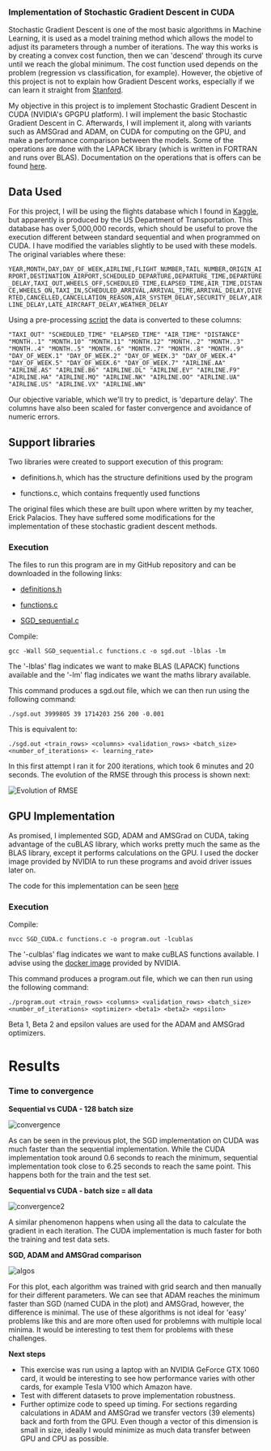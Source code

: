 ### Implementation of Stochastic Gradient Descent in CUDA 

Stochastic Gradient Descent is one of the most basic algorithms in Machine Learning, it is used as a model training method which allows the model to adjust its parameters through a number of iterations. The way this works is by creating a convex cost function, then we can 'descend' through its curve until we reach the global minimum. The cost function used depends on the problem (regression vs classification, for example). However, the objetive of this project is not to explain how Gradient Descent works, especially if we can learn it straight from [Stanford](http://ufldl.stanford.edu/tutorial/supervised/OptimizationStochasticGradientDescent/).  

My objective in this project is to implement Stochastic Gradient Descent in CUDA (NVIDIA's GPGPU platform). I will implement the basic Stochastic Gradient Descent in C. Afterwards, I will implement it, along with variants such as AMSGrad and ADAM, on CUDA for computing on the GPU, and make a performance comparison between the models. Some of the operations are done with the LAPACK library (which is written in FORTRAN and runs over BLAS). Documentation on the operations that is offers can be found [here](http://www.netlib.org/lapack/explore-html/index.html).   

## Data Used  

For this project, I will be using the flights database which I found in [Kaggle](https://www.kaggle.com/usdot/flight-delays), but apparently is produced by the US Department of Transportation. This database has over 5,000,000 records, which should be useful to prove the execution different between standard sequential and when programmed on CUDA. I have modified the variables slightly to be used with these models. The original variables where these:  

`YEAR,MONTH,DAY,DAY_OF_WEEK,AIRLINE,FLIGHT_NUMBER,TAIL_NUMBER,ORIGIN_AIRPORT,DESTINATION_AIRPORT,SCHEDULED_DEPARTURE,DEPARTURE_TIME,DEPARTURE_DELAY,TAXI_OUT,WHEELS_OFF,SCHEDULED_TIME,ELAPSED_TIME,AIR_TIME,DISTANCE,WHEELS_ON,TAXI_IN,SCHEDULED_ARRIVAL,ARRIVAL_TIME,ARRIVAL_DELAY,DIVERTED,CANCELLED,CANCELLATION_REASON,AIR_SYSTEM_DELAY,SECURITY_DELAY,AIRLINE_DELAY,LATE_AIRCRAFT_DELAY,WEATHER_DELAY`  

Using a pre-processing [script](preproc_flights.sh) the data is converted to these columns:  

`"TAXI_OUT" "SCHEDULED_TIME" "ELAPSED_TIME" "AIR_TIME" "DISTANCE" "MONTH..1" "MONTH.10" "MONTH.11" "MONTH.12" "MONTH..2" "MONTH..3" "MONTH..4" "MONTH..5" "MONTH..6" "MONTH..7" "MONTH..8" "MONTH..9" "DAY_OF_WEEK.1" "DAY_OF_WEEK.2" "DAY_OF_WEEK.3" "DAY_OF_WEEK.4" "DAY_OF_WEEK.5" "DAY_OF_WEEK.6" "DAY_OF_WEEK.7" "AIRLINE.AA" "AIRLINE.AS" "AIRLINE.B6" "AIRLINE.DL" "AIRLINE.EV" "AIRLINE.F9" "AIRLINE.HA" "AIRLINE.MQ" "AIRLINE.NK" "AIRLINE.OO" "AIRLINE.UA" "AIRLINE.US" "AIRLINE.VX" "AIRLINE.WN"`  

Our objective variable, which we'll try to predict, is 'departure delay'. The columns have also been scaled for faster convergence and avoidance of numeric errors.  

## Support libraries  
Two libraries were created to support execution of this program:   
  
* definitions.h, which has the structure definitions used by the program  
  
* functions.c, which contains frequently used functions  
  
The original files which these are built upon where written by my teacher, Erick Palacios. They have suffered some modifications for the implementation of these stochastic gradient descent methods.  

### Execution  

The files to run this program are in my GitHub repository and can be downloaded in the following links:
  
* [definitions.h](definitions.h)  
  
* [functions.c](functions.c)

* [SGD_sequential.c](SGD_sequential.c)

Compile:  

```
gcc -Wall SGD_sequential.c functions.c -o sgd.out -lblas -lm
```  
The '-lblas' flag indicates we want to make BLAS (LAPACK) functions available and the '-lm' flag indicates we want the maths library available.  

This command produces a sgd.out file, which we can then run using the following command:  

```
./sgd.out 3999805 39 1714203 256 200 -0.001
```    

This is equivalent to:  
```
./sgd.out <train_rows> <columns> <validation_rows> <batch_size> <number_of_iterations> <- learning_rate>
```    

In this first attempt I ran it for 200 iterations, which took 6 minutes and 20 seconds. The evolution of the RMSE through this process is shown next:  

![Evolution of RMSE](sgd_rmse.png)

## GPU Implementation  

As promised, I implemented SGD, ADAM and AMSGrad on CUDA, taking advantage of the cuBLAS library, which works pretty much the same as the BLAS library, except it performs calculations on the GPU. I used the docker image provided by NVIDIA to run these programs and avoid driver issues later on. 

The code for this implementation can be seen [here](SGD_CUDA.c)

### Execution

Compile:  

```
nvcc SGD_CUDA.c functions.c -o program.out -lcublas
```  
The '-culblas' flag indicates we want to make cuBLAS functions available. I advise using the [docker image](https://hub.docker.com/r/nvidia/cuda/) provided by NVIDIA.   

This command produces a program.out file, which we can then run using the following command:  

```
./program.out <train_rows> <columns> <validation_rows> <batch_size> <number_of_iterations> <optimizer> <beta1> <beta2> <epsilon>
```   
Beta 1, Beta 2 and epsilon values are used for the ADAM and AMSGrad optimizers.

# Results

### Time to convergence

**Sequential vs CUDA - 128 batch size**  

![convergence](seq_vs_cuda.png)

As can be seen in the previous plot, the SGD implementation on CUDA was much faster than the sequential implementation. While the CUDA implementation took around 0.6 seconds to reach the minimum, sequential implementation took close to 6.25 seconds to reach the same point. This happens both for the train and the test set.  

**Sequential vs CUDA - batch size = all data**

![convergence2](sgd_vs_cuda_full.png)

A similar phenomenon happens when using all the data to calculate the gradient in each iteration. The CUDA implementation is much faster for both the training and test data sets.

**SGD, ADAM and AMSGrad comparison**

![algos](cuda_algos.png)

For this plot, each algorithm was trained with grid search and then manually for their different parameters. We can see that ADAM reaches the minimum faster than SGD (named CUDA in the plot) and AMSGrad, however, the difference is minimal. The use of these algorithms is not ideal for 'easy' problems like this and are more often used for problemns with multiple local minima. It would be interesting to test them for problems with these challenges.

**Next steps**

- This exercise was run using a laptop with an NVIDIA GeForce GTX 1060 card, it would be interesting to see how performance varies with other cards, for example Tesla V100 which Amazon have.
- Test with different datasets to prove implementation robustness.
- Further optimize code to speed up timing. For sections regarding calculations in ADAM and AMSGrad we transfer vectors (39 elements) back and forth from the GPU. Even though a vector of this dimension is small in size, ideally I would minimize as much data transfer between GPU and CPU as possible.
